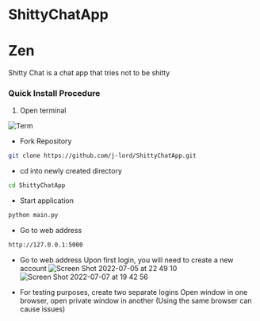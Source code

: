 # ShittyChatApp
# Zen
Shitty Chat is a chat app that tries not to be shitty

### Quick Install Procedure 
1. Open terminal 

![Term](https://user-images.githubusercontent.com/16051733/177457895-1600ca03-1ebb-4444-855c-f340526f8d50.png)

- Fork Repository
```bash 
git clone https://github.com/j-lord/ShittyChatApp.git
````
- cd into newly created directory
```bash 
cd ShittyChatApp 
```
- Start application
```bash 
python main.py 
```
- Go to web address
```bash 
http://127.0.0.1:5000
```
- Go to web address
Upon first login, you will need to create a new account 
![Screen Shot 2022-07-05 at 22 49 10](https://user-images.githubusercontent.com/16051733/177464191-ee20d563-3079-4eae-b2be-b0e8d787317f.png)
![Screen Shot 2022-07-07 at 19 42 56](https://user-images.githubusercontent.com/16051733/177894080-110ab2b0-3746-4ee0-8c37-5265771509dc.png)

- For testing purposes, create two separate logins 
Open window in one browser, open private window in another (Using the same browser can cause issues)
